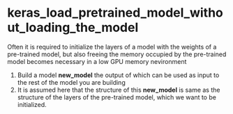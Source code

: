 # keras_load_pretrained_model_without_loading_the_model
Often it is required to initialize the layers of a model with the weights of a pre-trained model, but also freeing the memory occupied by the pre-trained model becomes necessary in a low GPU memory nevironment

1. Build a model **new_model** the output of which can be used as input to the rest of the model you are building
2. It is assumed here that the structure of this **new_model** is same as the structure of the layers of the pre-trained model, which we want to be initialized.
